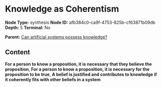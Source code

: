 # Knowledge as Coherentism

**Node Type:** synthesis
**Node ID:** afb384c0-ca9f-4753-825b-cf63871b09db
**Depth:** 5
**Terminal:** No

**Parent:** [Can artificial systems possess knowledge?](can-artificial-systems-possess-knowledge-antithesis-170de4e7-fd87-4eb8-ba15-46f935d53b15.md)

## Content

**For a person to know a proposition, it is necessary that they believe the proposition**, **For a person to know a proposition, it is necessary for the proposition to be true**, **A belief is justified and contributes to knowledge if it coherently fits with other beliefs in a system**
